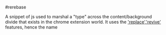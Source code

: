 #rerebase

A snippet of js used to marshal a "type" across the content/background
divide that exists in the chrome extension world. It uses the ['replace','revive'](http://es5.github.io/#x15.12.2)
features, hence the name

